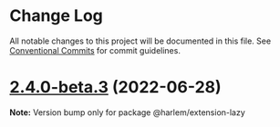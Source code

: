 # Change Log

All notable changes to this project will be documented in this file.
See [Conventional Commits](https://conventionalcommits.org) for commit guidelines.

# [2.4.0-beta.3](https://github.com/andrewcourtice/harlem/compare/v2.4.0-beta.2...v2.4.0-beta.3) (2022-06-28)

**Note:** Version bump only for package @harlem/extension-lazy
